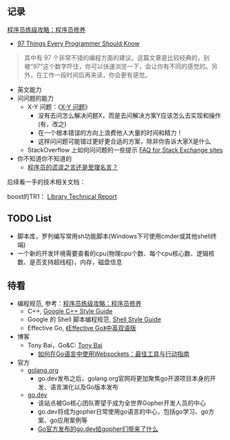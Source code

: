## 记录

[程序员练级攻略：程序员修养](https://time.geekbang.org/column/article/8700)

* [97 Things Every Programmer Should Know](https://97-things-every-x-should-know.gitbooks.io/97-things-every-programmer-should-know/content/en/index.html)

>其中有 97 个非常不错的编程方面的建议。这篇文章是比较经典的，别被“97”这个数字吓住，你可以快速浏览一下，会让你有不同的感觉的。另外，在工作一段时间后再来读，你会更有感觉。

* 英文能力
* 问问题的能力
    - X-Y 问题：《[X-Y 问题](https://coolshell.cn/articles/10804.html)》
        + 没有去问怎么解决问题X，而是去问解决方案Y应该怎么去实现和操作(有，改之)
        + 在一个根本错误的方向上浪费他人大量的时间和精力！
        + 这样问问题可能错过更好更合适的方案，除非你告诉大家X是什么
    - StackOverflow 上如何问问题的一些提示 [FAQ for Stack Exchange sites](https://meta.stackexchange.com/questions/7931/faq-for-stack-exchange-sites)
* 你不知道你不知道的
    - [程序员的谎谬之言还是至理名言？](https://coolshell.cn/articles/4235.html)


后续看一手的技术相关文档：

boost的TR1：
[Library Technical Report](http://open-std.org/jtc1/sc22/wg21/docs/library_technical_report.html)

## TODO List

* 脚本库，罗列编写常用sh功能脚本(Windows下可使用cmder或其他shell终端)
* 一个新的开发环境需要查看的cpu(物理cpu个数、每个cpu核心数、逻辑核数、是否支持超线程)，内存，磁盘信息

## 待看

* 编程规范, 参考：[程序员练级攻略：程序员修养](https://time.geekbang.org/column/article/8700)
    - C++, [Google C++ Style Guide](https://google.github.io/styleguide/cppguide.html)
    - Google 的 Shell 脚本编程规范, [Shell Style Guide](https://google.github.io/styleguide/shell.xml)
    - Effective Go, [《Effective Go》中英双语版](https://bingohuang.gitbooks.io/effective-go-zh-en/content/)
* 博客
    - Tony Bai，Go&C: [Tony Bai](https://tonybai.com/articles/)
        + [如何在Go语言中使用Websockets：最佳工具与行动指南](https://tonybai.com/2019/09/28/how-to-build-websockets-in-go/)
* 官方
    - [golang.org](https://golang.org/)
        + go.dev发布之后，golang.org官网将更加聚焦go开源项目本身的开发、语言演化以及Go版本发布
    - [go.dev](https://go.dev/)
        + 该站点被Go核心团队寄望于成为全世界Gopher开发人员的中心
        + go.dev将成为gopher日常使用go语言的中心，包括go学习、go方案、go应用案例等
        + [Go官方发布的go.dev给gopher们带来了什么](https://tonybai.com/2019/11/14/what-the-godev-website-bring-to-gophers/)
